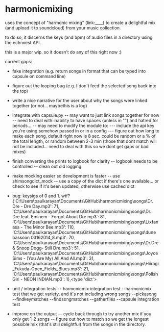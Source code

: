harmonicmixing
==============

uses the concept of "harmonic mixing" (link:____) to create a delightful mix (and upload it to soundcloud) from your music collection.

to do so, it discerns the keys (and bpm) of audio files in a directory using the echnoest API.

this is a major wip. so it doesn't do any of this right now :)

current gaps:

- fake integration (e.g. return songs in format that can be typed into capsule on command line)

- figure out the looping bug (e.g. I don't feed the selected song back into the top)

- write a nice narrative for the user about why the songs were linked together (or not... maybethis is a log)

- integrate with capsule.py
-- may want to just link songs together for now
-- need to deal with inability to have spaces (unless in "") and hatred for periods...
-- may need to modify the module to:
--- include the api key you're using somehow passed in or in a config
--- figure out how long to make each song, default right now is 8 sec. could be random or a % of the total length, or random between 2-3 min (those that dont match will not be included... need to deal with this so we dont get gaps or bad mixes)

- finish converting the prints to logbook for clarity
-- logbook needs to be controlled
-- clean out old logging

- make mocking easier so development is faster
-- use shimsongdict_mock 
-- use a copy of the dict if there's one available... or check to see if it's been updated, otherwise use cached dict 

- bug: keysigs of 0 and 1. wtf?
{'C:\\Users\\paulkarayan\\Documents\\GitHub\\harmonicmixing\\songs\\Dr. Dre - Dre Day.mp3': 71, 'C:\\Users\\paulkarayan\\Documents\\GitHub\\harmonicmixing\\songs\\Dr. Dre feat. Eminem - Forgot About Dre.mp3': 81, 'C:\\Users\\paulkarayan\\Documents\\GitHub\\harmonicmixing\\songs\\L\xfanasa - The Minor Bee.mp3': 110, 'C:\\Users\\paulkarayan\\Documents\\GitHub\\harmonicmixing\\songs\\dune bassoon 03162014_8.mp3': 70, 'C:\\Users\\paulkarayan\\Documents\\GitHub\\harmonicmixing\\songs\\Dr.Dre & Snoop Dogg- Still Dre.mp3': 51, 'C:\\Users\\paulkarayan\\Documents\\GitHub\\harmonicmixing\\songs\\Joyce Sims - (You Are My) All And All.mp3': 31, 'C:\\Users\\paulkarayan\\Documents\\GitHub\\harmonicmixing\\songs\\Hiiragi_Fukuda-Open_Fields_Blues.mp3': 21, 'C:\\Users\\paulkarayan\\Documents\\GitHub\\harmonicmixing\\songs\\Polish Girl - NEON INDIAN.mp3': 1},<type 'dict'>

- unit / integration tests
-- harmonicmix integration test
--harmonicmix test that we get variety, and it's not including wrong songs
--pickasong
--findkeymatches
--findsongmatches
--gatherfiles
--capsule integration test

- improve on the output
-- cycle back through to try another mix if you only get 1-2 songs
-- figure out how to match so we get the longest possible mix (that's still delightful) from the songs in the directory. 